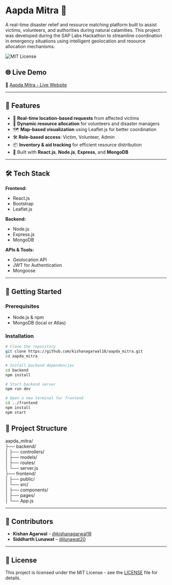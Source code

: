 # Aapda Mitra 🚨

A real-time disaster relief and resource matching platform built to assist victims, volunteers, and authorities during natural calamities. This project was developed during the SAP Labs Hackathon to streamline coordination in emergency situations using intelligent geolocation and resource allocation mechanisms.

![MIT License](https://img.shields.io/badge/License-MIT-green.svg)

## 🌐 Live Demo

🔗 [Aapda Mitra - Live Website](https://lunawat20.github.io/aapda_mitra/)

---

## 📌 Features

- 🧭 **Real-time location-based requests** from affected victims  
- 🤝 **Dynamic resource allocation** for volunteers and disaster managers  
- 🗺️ **Map-based visualization** using Leaflet.js for better coordination  
- 🛠️ **Role-based access**: Victim, Volunteer, Admin  
- 📦 **Inventory & aid tracking** for efficient resource distribution  
- 🧠 Built with **React.js**, **Node.js**, **Express**, and **MongoDB**

---

## 🛠️ Tech Stack

**Frontend:**  
- React.js  
- Bootstrap  
- Leaflet.js  

**Backend:**  
- Node.js  
- Express.js  
- MongoDB  

**APIs & Tools:**  
- Geolocation API  
- JWT for Authentication  
- Mongoose  

---

## 🚀 Getting Started

### Prerequisites
- Node.js & npm
- MongoDB (local or Atlas)

### Installation

```bash
# Clone the repository
git clone https://github.com/kishanagarwal18/aapda_mitra.git
cd aapda_mitra

# Install backend dependencies
cd backend
npm install

# Start backend server
npm run dev

# Open a new terminal for frontend
cd ../frontend
npm install
npm start
```


## 📂 Project Structure
aapda_mitra/  
├── backend/  
│ ├── controllers/  
│ ├── models/  
│ ├── routes/  
│ └── server.js  
├── frontend/  
│ ├── public/  
│ └── src/  
│ ├── components/  
│ ├── pages/  
│ └── App.js  


---

## 🙌 Contributors

- **Kishan Agarwal** – [@kishanagarwal18](https://github.com/kishanagarwal18)  
- **Siddharth Lunawat** – [@lunawat20](https://github.com/lunawat20)  

---

## 📜 License

This project is licensed under the MIT License - see the [LICENSE](LICENSE) file for details.




